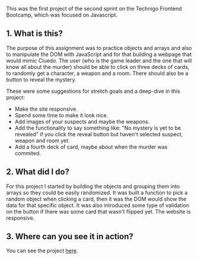 This was the first project of the second sprint on the Technigo Frontend Bootcamp, which was focused on Javascript.

## 1. What is this?

The purpose of this assignment was to practice objects and arrays and also to manipulate the DOM with JavaScript and for that building a webpage that would mimic Cluedo.
The user (who is the game leader and the one that will know all about the murder) should be able to click on three decks of cards, to randomly get a character, a weapon and a room. There should also be a button to reveal the mystery.

These were some suggestions for stretch goals and a deep-dive in this project:

* Make the site responsive.
* Spend some time to make it look nice.
* Add images of your suspects and maybe the weapons.
* Add the functionality to say something like: "No mystery is yet to be revealed" if you click the reveal button but haven't selected suspect, weapon and room yet.
* Add a fourth deck of card, maybe about when the murder was commited.

## 2. What did I do?

For this project I started by building the objects and grouping them into arrays so they could be easily randomized. It was built a function to pick a random object when clicking a card, then it was the DOM would show the data for that specific object. 
It was also introduced some type of validation on the button if there was some card that wasn't flipped yet.
The website is responsive.

## 3. Where can you see it in action?

You can see the project [here](https://github.com/tavferreira/project-cluedo).